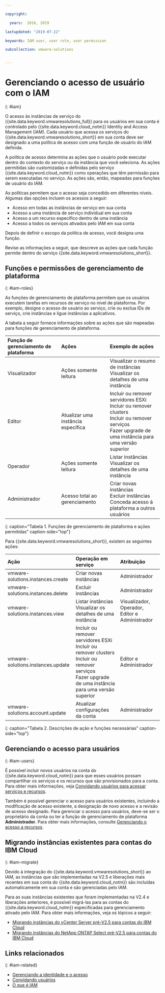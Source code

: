 ```yaml
---

copyright:

  years:  2016, 2019

lastupdated: "2019-07-22"

keywords: IAM user, user role, user permission

subcollection: vmware-solutions


---
```


# Gerenciando o acesso de usuário com o IAM
{: #iam}

O acesso às instâncias de serviço do {{site.data.keyword.vmwaresolutions_full}} para os usuários em sua conta é controlado pelo {{site.data.keyword.cloud_notm}} Identity and Access Management (IAM). Cada usuário que acessa os serviços do {{site.data.keyword.vmwaresolutions_short}} em sua conta deve ser designado a uma política de acesso com uma função de usuário do IAM definida.

A política de acesso determina as ações que o usuário pode executar dentro do contexto do serviço ou da instância que você seleciona. As ações permitidas são customizadas e definidas pelo serviço {{site.data.keyword.cloud_notm}} como operações que têm permissão para serem executadas no serviço. As ações são, então, mapeadas para funções de usuário do IAM.

As políticas permitem que o acesso seja concedido em diferentes níveis. Algumas das opções incluem os acessos a seguir:

* Acesso em todas as instâncias de serviço em sua conta
* Acesso a uma instância de serviço individual em sua conta
* Acesso a um recurso específico dentro de uma instância
* Acesso a todos os serviços ativados pelo IAM em sua conta

Depois de definir o escopo da política de acesso, você designa uma função.

Revise as informações a seguir, que descreve as ações que cada função permite dentro do serviço {{site.data.keyword.vmwaresolutions_short}}.

## Funções e permissões de gerenciamento de plataforma
{: #iam-roles}

As funções de gerenciamento de plataforma permitem que os usuários executem tarefas em recursos de serviço no nível de plataforma. Por exemplo, designe o acesso de usuário ao serviço, crie ou exclua IDs de serviço, crie instâncias e ligue instâncias a aplicativos.

A tabela a seguir fornece informações sobre as ações que são mapeadas para funções de gerenciamento de plataforma.

| Função de gerenciamento de plataforma | Ações | Exemplo de ações |
|:----------------- |:----------------- |:----------------- |
| Visualizador | Ações somente leitura | Visualizar o resumo de instâncias<br>Visualizar os detalhes de uma instância |
| Editor | Atualizar uma instância específica | Incluir ou remover servidores ESXi<br>Incluir ou remover clusters<br>Incluir ou remover serviços<br>Fazer upgrade de uma instância para uma versão superior |
| Operador | Ações somente leitura | Listar instâncias<br>Visualizar os detalhes de uma instância |
| Administrador | Acesso total ao gerenciamento | Criar novas instâncias<br>Excluir instâncias<br>Conceda acesso à plataforma a outros usuários|
{: caption="Tabela 1. Funções de gerenciamento de plataforma e ações permitidas" caption-side="top"}

Para  {{site.data.keyword.vmwaresolutions_short}}, existem as seguintes ações:

| Ação | Operação em serviço | Atribuição |
|:------ |:-------------------- |:---- |
| vmware-solutions.instances.create | Criar novas instâncias | Administrador |
| vmware-solutions.instances.delete | Excluir instâncias | Administrador |
| vmware-solutions.instances.view | Listar instâncias<br>Visualizar os detalhes de uma instância | Visualizador, Operador, Editor e Administrador |
| vmware-solutions.instances.update | Incluir ou remover servidores ESXi<br>Incluir ou remover clusters<br>Incluir ou remover serviços<br>Fazer upgrade de uma instância para uma versão superior | Editor e Administrador |
| vmware-solutions.account.update | Atualizar configurações da conta | Administrador |
{: caption="Tabela 2. Descrições de ação e funções necessárias" caption-side="top"}

## Gerenciando o acesso para usuários
{: #iam-users}

É possível incluir novos usuários na conta do {{site.data.keyword.cloud_notm}} para que esses usuários possam compartilhar os serviços e os recursos que são provisionados para a conta. Para obter mais informações, veja [Convidando usuários para acessar serviços e recursos](/docs/services/vmwaresolutions/vmonic?topic=vmware-solutions-iamuserinvite).

Também é possível gerenciar o acesso para usuários existentes, incluindo a modificação de acesso existente, a designação de novo acesso e a revisão de acesso designado. Para gerenciar o acesso para usuários, deve-se ser o proprietário da conta ou ter a função de gerenciamento de plataforma **Administrador**. Para obter mais informações, consulte [Gerenciando o acesso a recursos](/docs/iam?topic=iam-iammanidaccser).

## Migrando instâncias existentes para contas do IBM Cloud
{: #iam-migrate}

Devido à integração do {{site.data.keyword.vmwaresolutions_short}} ao IAM, as instâncias que são implementadas na V2.5 e liberações mais recentes em sua conta do {{site.data.keyword.cloud_notm}} são incluídas automaticamente em sua conta e são gerenciadas pelo IAM.

Para as suas instâncias existentes que foram implementadas na V2.4 e liberações anteriores, é possível migrá-las para as contas do {{site.data.keyword.cloud_notm}} especificadas para gerenciamento ativado pelo IAM. Para obter mais informações, veja os tópicos a seguir:
* [Migrando instâncias do vCenter Server pré-V2.5 para contas do IBM Cloud](/docs/services/vmwaresolutions/vcenter?topic=vmware-solutions-vc_addinstancetousraccount)
* [Migrando instâncias do NetApp ONTAP Select pré-V2.5 para contas do IBM Cloud](/docs/services/vmwaresolutions/netapp?topic=vmware-solutions-np_addinstancetousraccount)

## Links relacionados
{: #iam-related}

* [ Gerenciando a identidade e o acesso ](/docs/iam?topic=iam-getstarted)
* [Convidando usuários](/docs/iam?topic=iam-iamuserinv#iamuserinv)
* [ O que é IAM ](/docs/iam?topic=iam-iamoverview)
